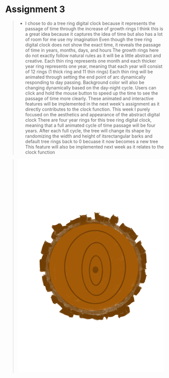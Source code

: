 # Assignment 3

> - I chose to do a tree ring digital clock because it represents the passage of time through the increase of growth rings
> I think this is a great idea because it captures the idea of time but also has a lot of room for me use my imagination
> Even though the tree ring digital clock does not show the exact time, it reveals the passage of time in years, months, days, and hours
> The growth rings here do not exactly follow natural rules as it will be a little abstract and creative. 
> Each thin ring represents one month and each thicker year ring represents one year, meaning that each year will consist of 12 rings (1 thick ring and 11 thin rings)
> Each thin ring will be animated through setting the end point of arc dynamically responding to day passing.
> Background color will also be changing dynamically based on the day-night cycle. 
> Users can click and hold the mouse button to speed up the time to see the passage of time more clearly.
> These animated and interactive features will be implemented in the next week's assignment as it directly contributes to the clock function.
> This week I purely focused on the aesthetics and appearance of the abstract digital clock
> There are four year rings for this tree ring digital clock, meaning that a full animated cycle of time passage will be four years.
> After each full cycle, the tree will change its shape by randomizing the width and height of itsrectangular barks and default tree rings back to 0 becuase it now becomes a new tree
> This feature will also be implemented next week as it relates to the clock function

> ![image description](./TreeRingSketch.png)
